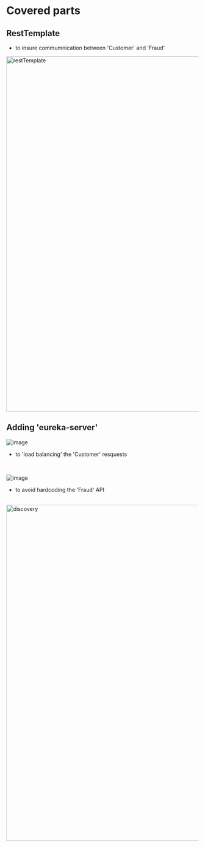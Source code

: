 # Covered parts 
## RestTemplate 
- to insure commumnication between 'Customer' and 'Fraud'
<img width="930" alt="restTemplate" src="https://user-images.githubusercontent.com/84160502/205744645-dc7069cb-dc86-4e6c-9137-3ab631a255b0.png">

## Adding 'eureka-server' 

![image](https://user-images.githubusercontent.com/84160502/205746102-3a35aa9a-64de-4c3a-8957-bc6a12c6a7f9.png)

- to 'load balancing' the 'Customer' resquests 
<br>

![image](https://user-images.githubusercontent.com/84160502/205745727-f6716944-7081-4125-b03c-a36773f1d208.png)

- to avoid hardcoding the 'Fraud' API 
<br>

<img width="880" alt="discovery" src="https://user-images.githubusercontent.com/84160502/205745224-b14f7a2f-98d5-4d20-a26a-3502e5eb6c93.png">
